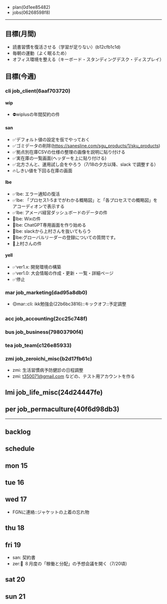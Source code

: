 
- plan(0d1ee85482)
- jobs(06268598f8)
---


## 目標(月間)
- 読書習慣を復活させる（学習が足りない）(b12cfb1c1d)
- 毎朝の運動（よく眠るため）
- オフィス環境を整える（キーボード・スタンディングデスク・ディスプレイ）

## 目標(今週)
### cli job_client(6aaf703720)
#### wip
- ⛔️wiplusの年間契約の件

#### san
- ✅デフォルト値の設定を仮でやっておく
- ✅ゴミデータの削除(https://sanesline.com/sgu_products/1/sku_products)
- ✅拠点別在庫CSVの仕様の整理の画像を説明に貼り付ける
- ✅実在庫の一覧画面(ヘッダーを上に貼り付ける)
- ✅北方さんと、運用試し会をやろう（7/18の夕方以降、slack で調整する）
- 🔥しきい値を下回る在庫の画面

#### lbe
- ✅lbe: エラー通知の復活
- ✅lbe: 「プロセス1-5までがわかる概略図」と「各プロセスでの概略図」をアコーディオンで表示する
- ✅lbe: アメーバ経営ダッシュボードのデータの件
- 📌lbe: Wixの件
- 📌lbe: ChatGPT専用画面を作り始める
- 📌lbe: slackから上村さんを抜いてもらう
- 📌lbe:グローバルリーダーの登録についての質問です。
- 📌上村さんの件

#### yell
- ✅ver1.x: 開発環境の構築
- ✅ver1.0: 大会情報の作成・更新・一覧・詳細ページ
- ✅停止

### mar job_marketing(dad95a8db0)
- 🟡mar::cli: ikk勉強会(22b6bc3816)::キックオフ::予定調整
### acc job_accounting(2cc25c748f)
### bus job_business(79803790f4)
### tea job_team(c126e85933)
### zmi job_zeroichi_misc(b2d17fb61c)
- zmi: 生活習慣病予防健診の日程調整
- zmi: t350071@gmail.com などの、テスト用アカウントを作る
## lmi job_life_misc(24d24447fe)
## per job_permaculture(40f6d98db3)



---
## backlog


## schedule
## mon 15
## tue 16
## wed 17
- FGNに連絡::ジャケットの上着の忘れ物
## thu 18
## fri 19
- san: 契約書
- zer::tea: ８月度の「稼働と分配」の予想会議を開く（7/20頃）

## sat 20
## sun 21
